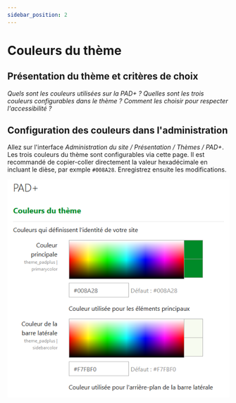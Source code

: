 ```yaml
---
sidebar_position: 2
---
```

# Couleurs du thème

## Présentation du thème et critères de choix

*Quels sont les couleurs utilisées sur la PAD+ ? Quelles sont les trois couleurs configurables dans le thème ? Comment les choisir pour respecter l'accessibilité ?*


## Configuration des couleurs dans l'administration

Allez sur l'interface *Administration du site / Présentation / Thèmes / PAD+*. Les trois couleurs du thème sont configurables via cette page. Il est recommandé de copier-coller directement la valeur hexadécimale en incluant le dièse, par exmple `#008A28`. Enregistrez ensuite les modifications.

![Panneau de configuration des couleurs du thème PAD+](/img/marqueblanche/settings-colors.png)
